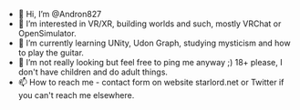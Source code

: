 - 👋 Hi, I’m @Andron827
- 👀 I’m interested in VR/XR, building worlds and such, mostly VRChat or OpenSimulator.
- 🌱 I’m currently learning UNity, Udon Graph, studying mysticism and how to play the guitar.
- 💞️ I’m not really looking but feel free to ping me anyway ;) 18+ please, I don't have children and do adult things.
- 📫 How to reach me - contact form on website starlord.net or Twitter if you can't reach me elsewhere.

<!---
Andron827/Andron827 is a ✨ special ✨ repository because its `README.md` (this file) appears on your GitHub profile.
You can click the Preview link to take a look at your changes.
--->
